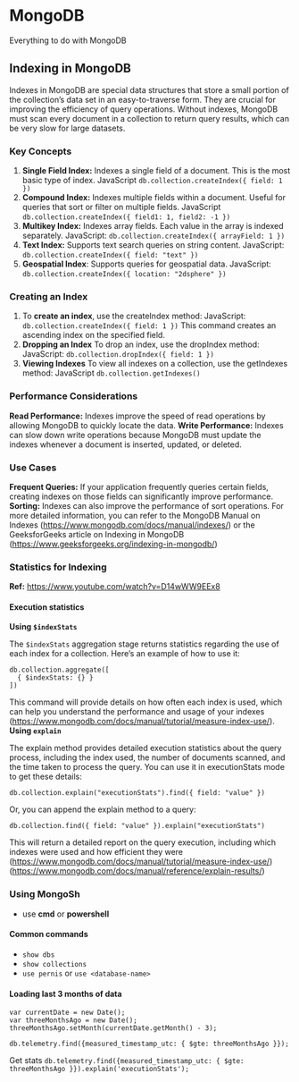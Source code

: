 # MongoDB
Everything to do with MongoDB

## Indexing in MongoDB
Indexes in MongoDB are special data structures that store a small portion of the collection’s data set in an easy-to-traverse form. They are crucial for improving the efficiency of query operations. Without indexes, MongoDB must scan every document in a collection to return query results, which can be very slow for large datasets.

### Key Concepts
1. **Single Field Index:** Indexes a single field of a document. This is the most basic type of index.
JavaScript
`db.collection.createIndex({ field: 1 })`
2. **Compound Index:** Indexes multiple fields within a document. Useful for queries that sort or filter on multiple fields.
JavaScript
`db.collection.createIndex({ field1: 1, field2: -1 })`
3. **Multikey Index:** Indexes array fields. Each value in the array is indexed separately.
JavaScript:
`db.collection.createIndex({ arrayField: 1 })`
4. **Text Index:** Supports text search queries on string content.
JavaScript:
`db.collection.createIndex({ field: "text" })`
5. **Geospatial Index**: Supports queries for geospatial data.
JavaScript:
`db.collection.createIndex({ location: "2dsphere" })`

### Creating an Index
1. To **create an index**, use the createIndex method:
JavaScript:
`db.collection.createIndex({ field: 1 })`
This command creates an ascending index on the specified field.
2. **Dropping an Index**
To drop an index, use the dropIndex method:
JavaScript:
`db.collection.dropIndex({ field: 1 })`
3. **Viewing Indexes**
To view all indexes on a collection, use the getIndexes method:
JavaScript
`db.collection.getIndexes()`

### Performance Considerations
**Read Performance:** Indexes improve the speed of read operations by allowing MongoDB to quickly locate the data.
**Write Performance:** Indexes can slow down write operations because MongoDB must update the indexes whenever a document is inserted, updated, or deleted.
### Use Cases
**Frequent Queries:** If your application frequently queries certain fields, creating indexes on those fields can significantly improve performance.
**Sorting:** Indexes can also improve the performance of sort operations.
For more detailed information, you can refer to the MongoDB Manual on Indexes (https://www.mongodb.com/docs/manual/indexes/) or the GeeksforGeeks article on Indexing in MongoDB (https://www.geeksforgeeks.org/indexing-in-mongodb/)

### Statistics for Indexing
**Ref:** https://www.youtube.com/watch?v=D14wWW9EEx8
#### Execution statistics
**Using `$indexStats`**

The `$indexStats` aggregation stage returns statistics regarding the use of each index for a collection. Here’s an example of how to use it:
```
db.collection.aggregate([
  { $indexStats: {} }
])
```
This command will provide details on how often each index is used, which can help you understand the performance and usage of your indexes (https://www.mongodb.com/docs/manual/tutorial/measure-index-use/).
**Using `explain`**

The explain method provides detailed execution statistics about the query process, including the index used, the number of documents scanned, and the time taken to process the query. You can use it in executionStats mode to get these details:
```
db.collection.explain("executionStats").find({ field: "value" })
```
Or, you can append the explain method to a query:
```
db.collection.find({ field: "value" }).explain("executionStats")
```
This will return a detailed report on the query execution, including which indexes were used and how efficient they were (https://www.mongodb.com/docs/manual/tutorial/measure-index-use/) (https://www.mongodb.com/docs/manual/reference/explain-results/)

### Using MongoSh
- use **cmd** or **powershell**
#### Common commands
- `show dbs`
- `show collections`
- `use pernis` or `use <database-name>`
#### Loading last 3 months of data
```
var currentDate = new Date();
var threeMonthsAgo = new Date();
threeMonthsAgo.setMonth(currentDate.getMonth() - 3);

db.telemetry.find({measured_timestamp_utc: { $gte: threeMonthsAgo }});
```
Get stats
`db.telemetry.find({measured_timestamp_utc: { $gte: threeMonthsAgo }}).explain('executionStats');`
